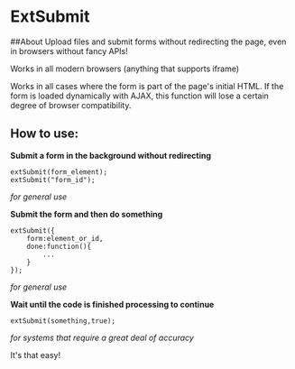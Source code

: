 # ExtSubmit

##About
Upload files and submit forms without redirecting the page, even in browsers without fancy APIs!

Works in all modern browsers (anything that supports iframe)

Works in all cases where the form is part of the page's initial HTML.  If the form is loaded dynamically with AJAX, this function will lose a certain degree of browser compatibility.

## How to use:

**Submit a form in the background without redirecting**

    extSubmit(form_element);
	extSubmit("form_id");

*for general use*

**Submit the form and then do something**

	extSubmit({
		form:element_or_id,
		done:function(){
			...
		}
	});

*for general use*

**Wait until the code is finished processing to continue**

	extSubmit(something,true);

*for systems that require a great deal of accuracy*

It's that easy!